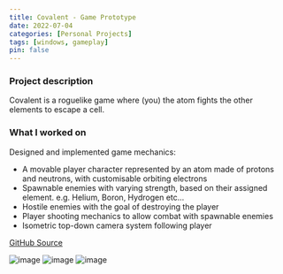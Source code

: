 ```yaml
---
title: Covalent - Game Prototype
date: 2022-07-04
categories: [Personal Projects]
tags: [windows, gameplay]
pin: false
---
```


### Project description
Covalent is a roguelike game where (you) the atom fights the other elements to escape a cell.

### What I worked on
Designed and implemented game mechanics:
 - A movable player character represented by an atom made of protons and neutrons, with customisable orbiting electrons
 - Spawnable enemies with varying strength, based on their assigned element. e.g. Helium, Boron, Hydrogen etc...
 - Hostile enemies with the goal of destroying the player
 - Player shooting mechanics to allow combat with spawnable enemies
 - Isometric top-down camera system following player

[GitHub Source](https://github.com/lyubomirlichev/Covalent/tree/main)

![image](https://user-images.githubusercontent.com/74913022/167303351-aeaa8e20-912f-44d3-968c-49f62ef324ce.png)
![image](https://user-images.githubusercontent.com/74913022/167315608-1a46f5d8-7f48-4748-b913-f4e9c21d8ba8.png)
![image](https://user-images.githubusercontent.com/74913022/168389174-b71b1650-a56d-42a7-aa68-3a1430299623.png)



